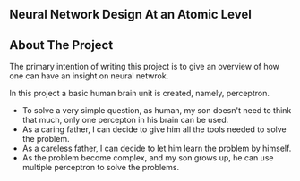 ## Neural Network Design At an Atomic Level
<!-- ABOUT THE PROJECT -->
## About The Project

<!-- [![Product Name Screen Shot][product-screenshot]](https://example.com) -->

The primary intention of writing this project is to give an overview of how one can have an insight on neural netwrok. 

In this project a basic human brain unit is created, namely, perceptron. 

* To solve a very simple question, as human, my son doesn't need to think that much, only one percepton in his brain can be used. 
* As a caring father, I can decide to give him all the tools needed to solve the problem. 
* As a careless father, I can decide to let him learn the problem by himself. 
* As the problem become complex, and my son grows up, he can use multiple perceptron to solve the problems.



